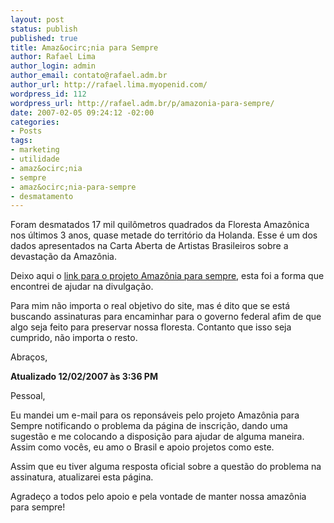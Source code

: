 ```yaml
--- 
layout: post
status: publish
published: true
title: Amaz&ocirc;nia para Sempre
author: Rafael Lima
author_login: admin
author_email: contato@rafael.adm.br
author_url: http://rafael.lima.myopenid.com/
wordpress_id: 112
wordpress_url: http://rafael.adm.br/p/amazonia-para-sempre/
date: 2007-02-05 09:24:12 -02:00
categories: 
- Posts
tags: 
- marketing
- utilidade
- amaz&ocirc;nia
- sempre
- amaz&ocirc;nia-para-sempre
- desmatamento
---
```

Foram desmatados 17 mil quil&ocirc;metros quadrados da Floresta Amaz&ocirc;nica nos &uacute;ltimos 3 anos, quase metade do territ&oacute;rio da Holanda. Esse &eacute; um dos dados apresentados na Carta Aberta de Artistas Brasileiros sobre a devasta&ccedil;&atilde;o da Amaz&ocirc;nia.

Deixo aqui o <a href="http://www.amazoniaparasempre.com.br">link para o projeto Amaz&ocirc;nia para sempre</a>, esta foi a forma que encontrei de ajudar na divulga&ccedil;&atilde;o.

Para mim n&atilde;o importa o real objetivo do site, mas &eacute; dito que se est&aacute; buscando assinaturas para encaminhar para o governo federal afim de que algo seja feito para preservar nossa floresta. Contanto que isso seja cumprido, n&atilde;o importa o resto.

Abra&ccedil;os,

<strong>Atualizado 12/02/2007 &agrave;s 3:36 PM</strong>

Pessoal,

Eu mandei um e-mail para os repons&aacute;veis pelo projeto Amaz&ocirc;nia para Sempre notificando o problema da p&aacute;gina de inscri&ccedil;&atilde;o, dando uma sugest&atilde;o e me colocando a disposi&ccedil;&atilde;o para ajudar de alguma maneira. Assim como voc&ecirc;s, eu amo o Brasil e apoio projetos como este.

Assim que eu tiver alguma resposta oficial sobre a quest&atilde;o do problema na assinatura, atualizarei esta p&aacute;gina.

Agrade&ccedil;o a todos pelo apoio e pela vontade de manter nossa amaz&ocirc;nia para sempre!
